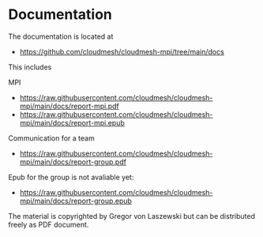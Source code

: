 Documentation
=============

The documentation is located at 

* <https://github.com/cloudmesh/cloudmesh-mpi/tree/main/docs>

This includes

MPI 
* <https://raw.githubusercontent.com/cloudmesh/cloudmesh-mpi/main/docs/report-mpi.pdf>
* <https://raw.githubusercontent.com/cloudmesh/cloudmesh-mpi/main/docs/report-mpi.epub>

Communication for a team

* <https://raw.githubusercontent.com/cloudmesh/cloudmesh-mpi/main/docs/report-group.pdf>

Epub for the group is not avaliable yet:

* <https://raw.githubusercontent.com/cloudmesh/cloudmesh-mpi/main/docs/report-group.epub>

The material is copyrighted by Gregor von Laszewski but can be distributed freely as PDF document.
